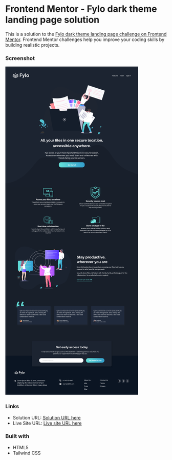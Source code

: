 # Frontend Mentor - Fylo dark theme landing page solution

This is a solution to the [Fylo dark theme landing page challenge on Frontend Mentor](https://www.frontendmentor.io/challenges/fylo-dark-theme-landing-page-5ca5f2d21e82137ec91a50fd). Frontend Mentor challenges help you improve your coding skills by building realistic projects.

### Screenshot

![](./images/Screenshot.png)

### Links

- Solution URL: [Solution URL here](https://github.com/NDK1195/fylo-dark-theme-landing-page)
- Live Site URL: [Live site URL here](https://ndk1195.github.io/fylo-dark-theme-landing-page/)

### Built with

- HTML5
- Tailwind CSS
